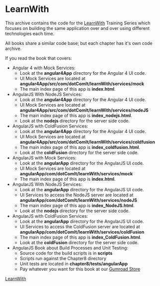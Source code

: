 # LearnWith

This archive contains the code for the [LearnWith](http://www.learn-with.com) Training Series which focuses on building 
the same application over and over using different technologies each time.  

All books share a similar code base; but each chapter has it's own code archive.

If you read the book that covers:


* Angular 4 with Mock Services: 
    * Look at the **angular4App** directory for the Angular 4 UI code.
    * UI Mock Services are located at **angular4App/src/com/dotComIt/learnWith/services/mock**
    * The main index page of this app is **index.html**.
* AngularJS With NodeJS Services: 
    * Look at the **angular4App** directory for the Angular 4 UI code.
    * UI Mock Services are located at **angular4App/src/com/dotComIt/learnWith/services/nodeJS**
    * The main index page of this app is **index_nodejs.html**.
    * Look at the **nodejs** directory for the server side code.
* AngularJS with ColdFusion Services: 
    * Look at the **angular4App** directory for the Angular 4 UI code.
    * UI Mock Services are located at **angular4App/src/com/dotComIt/learnWith/services/coldfusion**
    * The main index page of this app is **index_coldfusion.html**.
    * Look at the **coldFusion** directory for the server side code.
* AngularJS with Mock Services: 
    * Look at the **angularApp** directory for the AngularJS UI code.
    * UI Mock Services are located at **angularApp/com/dotComIt/learnWith/services/mock**
    * The main index page of this app is **index.html**.
* AngularJS With NodeJS Services: 
    * Look at the **angularApp** directory for the AngularJS UI code.
    * UI Services to access the NodeJS server are located at **angularApp/com/dotComIt/learnWith/services/nodeJS**
    * The main index page of this app is **index_NodeJS.html**.
    * Look at the **nodejs** directory for the server side code.
* AngularJS with ColdFusion Services: 
    * Look at the **angularApp** directory for the AngularJS UI code.
    * UI Services to access the ColdFusion server are located at **angularApp/com/dotComIt/learnWith/services/coldFusion**
    * The main index page of this app is **index_ColdFusion.html**.
    * Look at the **coldFusion** directory for the server side code.
* AngularJS Book about Build Processes and Unit Testing:
   * Source code for the build scripts is in **scripts**
   * Scripts run against the Chapter8 directory
   * Unit tests are located in **chapter8/tests/angularApp**
   * Pay whatever you want for this book at our [Gumroad Store](https://gumroad.com/l/LearnWithACA)



[LearnWith](http://www.learn-with.com)
